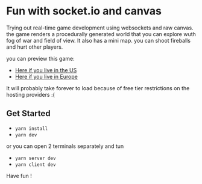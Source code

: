 # Fun with socket.io and canvas

Trying out real-time game development using websockets and raw canvas.
the game renders a procedurally generated world that you can explore wuth fog of war and field of view. It also has a mini map. you can shoot fireballs and hurt other players.

you can preview this game:

- [Here if you live in the US](https://based-game-us.up.railway.app/)
- [Here if you live in Europe](https://based-game-eu.onrender.com/)

It will probably take forever to load because of free tier restrictions on the hosting providers :(

## Get Started

- `yarn install`
- `yarn dev`

or you can open 2 terminals separately and tun

- `yarn server dev`
- `yarn client dev`

Have fun !
